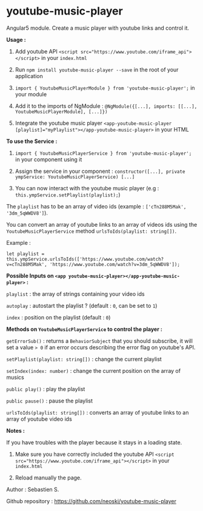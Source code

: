 # youtube-music-player
Angular5 module. Create a music player with youtube links and control it.

**Usage :**

1. Add youtube API `<script src="https://www.youtube.com/iframe_api"></script>` in your `index.html`

2. Run `npm install youtube-music-player --save` in the root of your application

3. `import { YoutubeMusicPlayerModule } from 'youtube-music-player';` in your module

4. Add it to the imports of NgModule : `@NgModule({[...], imports: [[...], YoutubeMusicPlayerModule], [...]})`

5. Integrate the youtube music player `<app-youtube-music-player [playlist]="myPlaylist"></app-youtube-music-player>` in your HTML

**To use the Service :**

1. `import { YoutubeMusicPlayerService } from 'youtube-music-player';` in your component using it

2. Assign the service in your component : `constructor([...], private ympService: YoutubeMusicPlayerService) [...]`

3. You can now interact with the youtube music player (e.g : `this.ympService.setPlaylist(playlist);`)


The `playlist` has to be an array of video ids (example : `['cTn288M5Mak', '3dm_5qWWDV8']`).

You can convert an array of youtube links to an array of videos ids using the `YoutubeMusicPlayerService` method `urlsToIds(playlist: string[])`.

Example : 

`let playlist = this.ympService.urlsToIds(['https://www.youtube.com/watch?v=cTn288M5Mak', 'https://www.youtube.com/watch?v=3dm_5qWWDV8']);`

**Possible Inputs on `<app youtube-music-player></app-youtube-music-player>` :**

`playlist` : the array of strings containing your video ids

`autoplay` : autostart the playlist ? (default : `0`, can be set to `1`)

`index` : position on the playlist (default : `0`)

**Methods on `YoutubeMusicPlayerService` to control the player :**

`getErrorSub()` : returns a `BehaviorSubject` that you should subscribe, it will set a value `> 0` if an error occurs describing the error flag on youtube's API.

`setPlaylist(playlist: string[])` : change the current playlist

`setIndex(index: number)` : change the current position on the array of musics

`public play()` : play the playlist

`public pause()` : pause the playlist

`urlsToIds(playlist: string[])` : converts an array of youtube links to an array of youtube video ids

**Notes :**

If you have troubles with the player because it stays in a loading state. 

1. Make sure you have correctly included the youtube API `<script src="https://www.youtube.com/iframe_api"></script>` in your `index.html` 

2. Reload manually the page.

Author : Sebastien S.

Github repository : https://github.com/neoski/youtube-music-player
